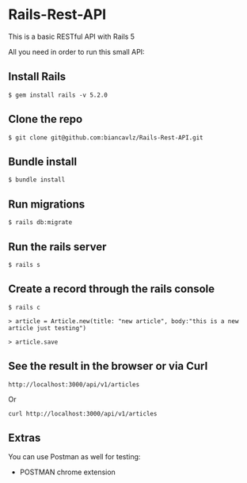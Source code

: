 # Rails-Rest-API

This is a basic RESTful API with Rails 5

All you need in order to run this small API:

## Install Rails 
```
$ gem install rails -v 5.2.0
```

## Clone the repo 
```
$ git clone git@github.com:biancavlz/Rails-Rest-API.git
```

## Bundle install
```
$ bundle install
```

## Run migrations
```
$ rails db:migrate
```

## Run the rails server
```
$ rails s
```
## Create a record through the rails console
```
$ rails c
``` 
```
> article = Article.new(title: "new article", body:"this is a new article just testing")
```
```
> article.save
```
## See the result in the browser or via Curl
```
http://localhost:3000/api/v1/articles
```
Or
```
curl http://localhost:3000/api/v1/articles
```
## Extras
You can use Postman as well for testing:

* POSTMAN chrome extension